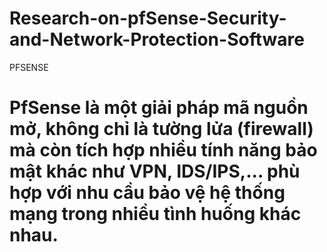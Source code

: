 # Research-on-pfSense-Security-and-Network-Protection-Software
PFSENSE
# PfSense là một giải pháp mã nguồn mở, không chỉ là tường lửa (firewall) mà còn tích hợp nhiều tính năng bảo mật khác như VPN, IDS/IPS,... phù hợp với nhu cầu bảo vệ hệ thống mạng trong nhiều tình huống khác nhau.
